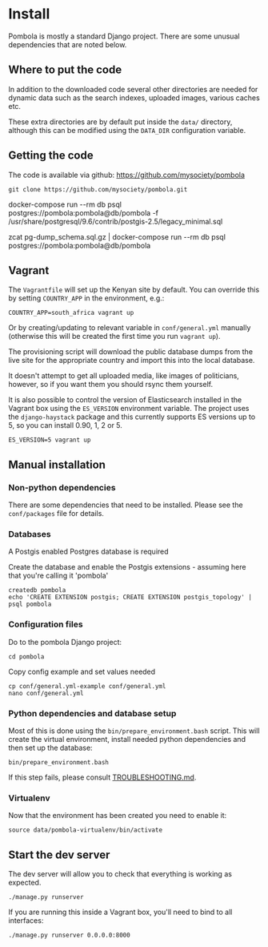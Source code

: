 # Install

Pombola is mostly a standard Django project. There are some unusual dependencies that are noted below.

## Where to put the code

In addition to the downloaded code several other directories are needed for
dynamic data such as the search indexes, uploaded images, various caches etc.

These extra directories are by default put inside the `data/` directory, although
this can be modified using the `DATA_DIR` configuration variable.

## Getting the code

The code is available via github: https://github.com/mysociety/pombola

```
git clone https://github.com/mysociety/pombola.git
```

docker-compose run --rm db psql postgres://pombola:pombola@db/pombola -f /usr/share/postgresql/9.6/contrib/postgis-2.5/legacy_minimal.sql

zcat pg-dump_schema.sql.gz | docker-compose run --rm db psql postgres://pombola:pombola@db/pombola


## Vagrant

The `Vagrantfile` will set up the Kenyan site by default. You can
override this by setting `COUNTRY_APP` in the environment, e.g.:
```
COUNTRY_APP=south_africa vagrant up
```
Or by creating/updating to relevant variable in `conf/general.yml`
manually (otherwise this will be created the first time you run
`vagrant up`).

The provisioning script will download the public database dumps from
the live site for the appropriate country and import this into the
local database.

It doesn't attempt to get all uploaded media, like images of
politicians, however, so if you want them you should rsync them yourself.

It is also possible to control the version of Elasticsearch installed
in the Vagrant box using the `ES_VERSION` environment variable. The
project uses the `django-haystack` package and this currently supports
ES versions up to 5, so you can install 0.90, 1, 2 or 5.
```
ES_VERSION=5 vagrant up
```

## Manual installation

### Non-python dependencies

There are some dependencies that need to be installed. Please see the `conf/packages` file for details.

### Databases

A Postgis enabled Postgres database is required

Create the database and enable the Postgis extensions - assuming here that you're calling it 'pombola'

```
createdb pombola
echo 'CREATE EXTENSION postgis; CREATE EXTENSION postgis_topology' | psql pombola
```

### Configuration files

Do to the pombola Django project:

```
cd pombola
```

Copy config example and set values needed

```
cp conf/general.yml-example conf/general.yml
nano conf/general.yml
```

### Python dependencies and database setup

Most of this is done using the `bin/prepare_environment.bash` script. This will create the virtual environment, install needed python dependencies and
then set up the database:

```
bin/prepare_environment.bash
```

If this step fails, please consult [TROUBLESHOOTING.md](TROUBLESHOOTING.md).

### Virtualenv

Now that the environment has been created you need to enable it:
```
source data/pombola-virtualenv/bin/activate
```

## Start the dev server

The dev server will allow you to check that everything is working as expected.

```
./manage.py runserver
```

If you are running this inside a Vagrant box, you'll need to bind to all
interfaces:

```
./manage.py runserver 0.0.0.0:8000
```
